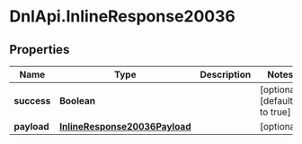 # DnlApi.InlineResponse20036

## Properties
Name | Type | Description | Notes
------------ | ------------- | ------------- | -------------
**success** | **Boolean** |  | [optional] [default to true]
**payload** | [**InlineResponse20036Payload**](InlineResponse20036Payload.md) |  | [optional] 


